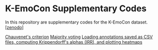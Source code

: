 # K-EmoCon Supplementary Codes
In this repository are supplementary codes for the K-EmoCon dataset. [[zenodo]](https://doi.org/10.5281/zenodo.3762962)

[Chauvenet's criterion](https://github.com/Kaist-ICLab/K-EmoCon_SupplementaryCodes/blob/master/chauvenet.py)
[Majority voting](https://github.com/Kaist-ICLab/K-EmoCon_SupplementaryCodes/blob/master/vote_majority.py)
[Loading annotations saved as CSV files, computing Krippendorff's alphas (IRR), and plotting heatmaps](https://github.com/Kaist-ICLab/K-EmoCon_SupplementaryCodes/blob/master/utils.py)
